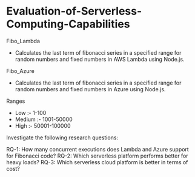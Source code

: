 # Evaluation-of-Serverless-Computing-Capabilities

Fibo_Lambda

* Calculates the last term of fibonacci series in a specified range for random numbers and fixed numbers in AWS Lambda using Node.js.

Fibo_Azure

* Calculates the last term of fibonacci series in a specified range for random numbers and fixed numbers in Azure using Node.js.

Ranges

* Low :- 1-100
* Medium :- 1001-50000
* High :- 50001-100000

Investigate the following research questions: 

RQ-1:	How many concurrent executions does Lambda and Azure support for Fibonacci code?
RQ-2:	Which serverless platform performs better for heavy loads?
RQ-3:	Which serverless cloud platform is better in terms of cost?
